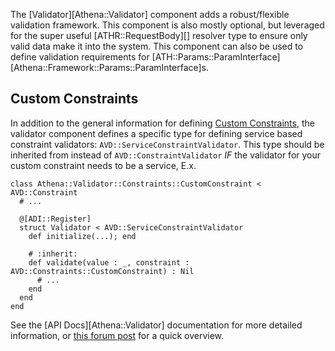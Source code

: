 The [Validator][Athena::Validator] component adds a robust/flexible validation framework. This component is also mostly optional, but leveraged for the super useful [ATHR::RequestBody][] resolver type to ensure only valid data make it into the system. This component can also be used to define validation requirements for [ATH::Params::ParamInterface][Athena::Framework::Params::ParamInterface]s.

## Custom Constraints

In addition to the general information for defining [Custom Constraints](../Validator/Constraint#custom-constraints), the validator component defines a specific type for defining service based constraint validators: `AVD::ServiceConstraintValidator`. This type should be inherited from instead of `AVD::ConstraintValidator` _IF_ the validator for your custom constraint needs to be a service, E.x.

```crystal
class Athena::Validator::Constraints::CustomConstraint < AVD::Constraint
  # ...

  @[ADI::Register]
  struct Validator < AVD::ServiceConstraintValidator
    def initialize(...); end

    # :inherit:
    def validate(value : _, constraint : AVD::Constraints::CustomConstraint) : Nil
      # ...
    end
  end
end
```

See the [API Docs][Athena::Validator] documentation for more detailed information, or [this forum post](https://forum.crystal-lang.org/t/athena-0-11-0/2627) for a quick overview.
